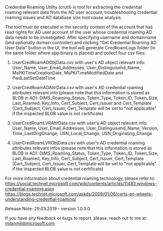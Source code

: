
Credential Roaming Utility (crutil) is tool for extracting the credential roaming relevant data from the AD user account, troubleshooting credential roaming issues and AD database size root cause analysis.

The tool must be executed in the security context of the account that has read rights for AD user account of the user whose credential roaming AD data needs to be investigated.
After specifying username and domainname (and optionally domain controller) and clicking "Get Credential Roaming AD User Data" button in the UI, the tool will generate CredRoamLogs folder (in the same folder where app binary is placed) and collect four csv files:

1. UserCredRoamADObjData.csv with user's AD object relevant info: User_Name, User_Email_Addresses, User_Distinguisehd_Name, MsPKITimeCreationDate, MsPKITimeModifiedDate and PwdLastSetDateTime

2. UserCredRoamADAttrData.csv with user's AD credential roaming attributes relevant info (please note that this information is stored as BLOB in AD): DIMS_Roaming_Status, Token_Type, Token_ID, Token_Size, Last_Roamed, Key_Info, Cert_Subject, Cert_Issuer and Cert_Template
(Cert_Subject, Cert_Issuer, Cert_Template will be set to "not applicable" if the inspected BLOB value is not certificate)

3. UserCredRoamLVRAttrData.csv with user's AD object relevant info: User_Name, User_Email_Addresses, User_Distinguisehd_Name, Version, Time_LastOrigChange, USN_Local_Change, USN_Originating_Change

4. UserCredRoamLVRObjData.csv with user's AD credential roaming attributes relevant infos (please note that this information is stored as BLOB in AD): DIMS_Roaming_Status, Token_Type, Token_ID, Token_Size, Last_Roamed, Key_Info, Cert_Subject, Cert_Issuer, Cert_Template
(Cert_Subject, Cert_Issuer, Cert_Template will be set to "not applicable" if the inspected BLOB value is not certificate)

For more information about credential roaming technology, please refer to:
https://social.technet.microsoft.com/wiki/contents/articles/11483.windows-credential-roaming.aspx
https://blogs.technet.microsoft.com/askds/2009/01/06/certs-on-wheels-understanding-credential-roaming/

Release Note:
29.03.2019 - version 1.0.0.0

If you have any feedback or bugs to report, please, reach out to me at milanmil@microsoft.com